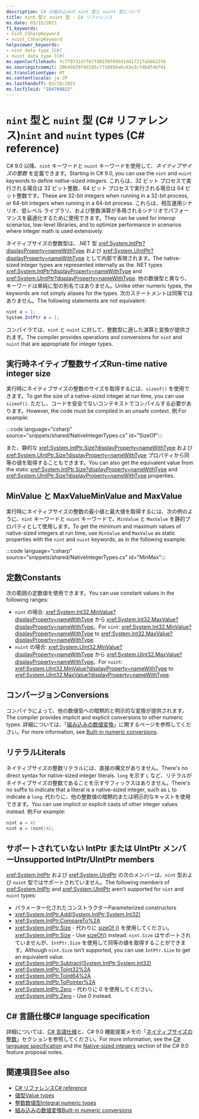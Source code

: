 ```yaml
---
description: C# の組み込みの nint 型と nuint 型について
title: nint 型と nuint 型 - C# リファレンス
ms.date: 03/15/2021
f1_keywords:
- nint_CSharpKeyword
- nuint_CSharpKeyword
helpviewer_keywords:
- nint data type [C#]
- nuint data type [C#]
ms.openlocfilehash: fc779731d7f67fd0239f095d1dd17217a56622f6
ms.sourcegitcommit: 20b4565974d185c7716656a6c63e3cfdbdf4bf41
ms.translationtype: HT
ms.contentlocale: ja-JP
ms.lasthandoff: 03/20/2021
ms.locfileid: "104760822"
---
```

# <a name="nint-and-nuint-types-c-reference"></a><span data-ttu-id="17072-103">`nint` 型と `nuint` 型 (C# リファレンス)</span><span class="sxs-lookup"><span data-stu-id="17072-103">`nint` and `nuint` types (C# reference)</span></span>

<span data-ttu-id="17072-104">C# 9.0 以降、`nint` キーワードと `nuint` キーワードを使用して、*ネイティブサイズの整数* を定義できます。</span><span class="sxs-lookup"><span data-stu-id="17072-104">Starting in C# 9.0, you can use the `nint` and `nuint` keywords to define *native-sized integers*.</span></span> <span data-ttu-id="17072-105">これらは、32 ビット プロセスで実行される場合は 32 ビット整数、64 ビット プロセスで実行される場合は 64 ビット整数です。</span><span class="sxs-lookup"><span data-stu-id="17072-105">These are 32-bit integers when running in a 32-bit process, or 64-bit integers when running in a 64-bit process.</span></span> <span data-ttu-id="17072-106">これらは、相互運用シナリオ、低レベル ライブラリ、および整数演算が多用されるシナリオでパフォーマンスを最適化するために使用できます。</span><span class="sxs-lookup"><span data-stu-id="17072-106">They can be used for interop scenarios, low-level libraries, and to optimize performance in scenarios where integer math is used extensively.</span></span>

<span data-ttu-id="17072-107">ネイティブサイズの整数型は、.NET 型 <xref:System.IntPtr?displayProperty=nameWithType> および <xref:System.UIntPtr?displayProperty=nameWithType> として内部で表現されます。</span><span class="sxs-lookup"><span data-stu-id="17072-107">The native-sized integer types are represented internally as the .NET types <xref:System.IntPtr?displayProperty=nameWithType> and <xref:System.UIntPtr?displayProperty=nameWithType>.</span></span> <span data-ttu-id="17072-108">他の数値型と異なり、キーワードは単純に型の別名ではありません。</span><span class="sxs-lookup"><span data-stu-id="17072-108">Unlike other numeric types, the keywords are not simply aliases for the types.</span></span> <span data-ttu-id="17072-109">次のステートメントは同等ではありません。</span><span class="sxs-lookup"><span data-stu-id="17072-109">The following statements are not equivalent:</span></span>

```csharp
nint a = 1;
System.IntPtr a = 1;
```

<span data-ttu-id="17072-110">コンパイラでは、`nint` と `nuint` に対して、整数型に適した演算と変換が提供されます。</span><span class="sxs-lookup"><span data-stu-id="17072-110">The compiler provides operations and conversions for `nint` and `nuint` that are appropriate for integer types.</span></span>

## <a name="run-time-native-integer-size"></a><span data-ttu-id="17072-111">実行時ネイティブ整数サイズ</span><span class="sxs-lookup"><span data-stu-id="17072-111">Run-time native integer size</span></span>

<span data-ttu-id="17072-112">実行時にネイティブサイズの整数のサイズを取得するには、`sizeof()` を使用できます。</span><span class="sxs-lookup"><span data-stu-id="17072-112">To get the size of a native-sized integer at run time, you can use `sizeof()`.</span></span> <span data-ttu-id="17072-113">ただし、コードを安全でないコンテキストでコンパイルする必要があります。</span><span class="sxs-lookup"><span data-stu-id="17072-113">However, the code must be compiled in an unsafe context.</span></span> <span data-ttu-id="17072-114">例:</span><span class="sxs-lookup"><span data-stu-id="17072-114">For example:</span></span>

:::code language="csharp" source="snippets/shared/NativeIntegerTypes.cs" id="SizeOf":::

<span data-ttu-id="17072-115">また、静的な <xref:System.IntPtr.Size?displayProperty=nameWithType> および <xref:System.UIntPtr.Size?displayProperty=nameWithType> プロパティから同等の値を取得することもできます。</span><span class="sxs-lookup"><span data-stu-id="17072-115">You can also get the equivalent value from the static <xref:System.IntPtr.Size?displayProperty=nameWithType> and <xref:System.UIntPtr.Size?displayProperty=nameWithType> properties.</span></span>

## <a name="minvalue-and-maxvalue"></a><span data-ttu-id="17072-116">MinValue と MaxValue</span><span class="sxs-lookup"><span data-stu-id="17072-116">MinValue and MaxValue</span></span>

<span data-ttu-id="17072-117">実行時にネイティブサイズの整数の最小値と最大値を取得するには、次の例のように、`nint` キーワードと `nuint` キーワードで、`MinValue` と `MaxValue` を静的プロパティとして使用します。</span><span class="sxs-lookup"><span data-stu-id="17072-117">To get the minimum and maximum values of native-sized integers at run time, use `MinValue` and `MaxValue` as static properties with the `nint` and `nuint` keywords, as in the following example:</span></span>

:::code language="csharp" source="snippets/shared/NativeIntegerTypes.cs" id="MinMax":::

## <a name="constants"></a><span data-ttu-id="17072-118">定数</span><span class="sxs-lookup"><span data-stu-id="17072-118">Constants</span></span>

<span data-ttu-id="17072-119">次の範囲の定数値を使用できます。</span><span class="sxs-lookup"><span data-stu-id="17072-119">You can use constant values in the following ranges:</span></span>

* <span data-ttu-id="17072-120">`nint` の場合: <xref:System.Int32.MinValue?displayProperty=nameWithType> から <xref:System.Int32.MaxValue?displayProperty=nameWithType>。</span><span class="sxs-lookup"><span data-stu-id="17072-120">For `nint`: <xref:System.Int32.MinValue?displayProperty=nameWithType> to <xref:System.Int32.MaxValue?displayProperty=nameWithType>.</span></span>
* <span data-ttu-id="17072-121">`nuint` の場合: <xref:System.UInt32.MinValue?displayProperty=nameWithType> から <xref:System.UInt32.MaxValue?displayProperty=nameWithType>。</span><span class="sxs-lookup"><span data-stu-id="17072-121">For `nuint`: <xref:System.UInt32.MinValue?displayProperty=nameWithType> to <xref:System.UInt32.MaxValue?displayProperty=nameWithType>.</span></span>

## <a name="conversions"></a><span data-ttu-id="17072-122">コンバージョン</span><span class="sxs-lookup"><span data-stu-id="17072-122">Conversions</span></span>

<span data-ttu-id="17072-123">コンパイラによって、他の数値型への暗黙的と明示的な変換が提供されます。</span><span class="sxs-lookup"><span data-stu-id="17072-123">The compiler provides implicit and explicit conversions to other numeric types.</span></span> <span data-ttu-id="17072-124">詳細については、「[組み込みの数値変換](numeric-conversions.md)」に関するページを参照してください。</span><span class="sxs-lookup"><span data-stu-id="17072-124">For more information, see [Built-in numeric conversions](numeric-conversions.md).</span></span>

## <a name="literals"></a><span data-ttu-id="17072-125">リテラル</span><span class="sxs-lookup"><span data-stu-id="17072-125">Literals</span></span>

<span data-ttu-id="17072-126">ネイティブサイズの整数リテラルには、直接の構文がありません。</span><span class="sxs-lookup"><span data-stu-id="17072-126">There's no direct syntax for native-sized integer literals.</span></span> <span data-ttu-id="17072-127">`long` を示す `L` など、リテラルがネイティブサイズの整数であることを示すサフィックスはありません。</span><span class="sxs-lookup"><span data-stu-id="17072-127">There's no suffix to indicate that a literal is a native-sized integer, such as `L` to indicate a `long`.</span></span> <span data-ttu-id="17072-128">代わりに、他の整数値の暗黙的または明示的なキャストを使用できます。</span><span class="sxs-lookup"><span data-stu-id="17072-128">You can use implicit or explicit casts of other integer values instead.</span></span> <span data-ttu-id="17072-129">例:</span><span class="sxs-lookup"><span data-stu-id="17072-129">For example:</span></span>

```csharp
nint a = 42
nint a = (nint)42;
```

## <a name="unsupported-intptruintptr-members"></a><span data-ttu-id="17072-130">サポートされていない IntPtr または UIntPtr メンバー</span><span class="sxs-lookup"><span data-stu-id="17072-130">Unsupported IntPtr/UIntPtr members</span></span>

<span data-ttu-id="17072-131"><xref:System.IntPtr> および <xref:System.UIntPtr> の次のメンバーは、`nint` 型および `nuint` 型ではサポートされていません。</span><span class="sxs-lookup"><span data-stu-id="17072-131">The following members of <xref:System.IntPtr> and <xref:System.UIntPtr> aren't supported for `nint` and `nuint` types:</span></span>

* <span data-ttu-id="17072-132">パラメーター化されたコンストラクター</span><span class="sxs-lookup"><span data-stu-id="17072-132">Parameterized constructors</span></span>
* <xref:System.IntPtr.Add(System.IntPtr,System.Int32)>
* <xref:System.IntPtr.CompareTo%2A>
* <span data-ttu-id="17072-133"><xref:System.IntPtr.Size> - 代わりに [sizeOf ()](#run-time-native-integer-size) を使用してください。</span><span class="sxs-lookup"><span data-stu-id="17072-133"><xref:System.IntPtr.Size> - Use [sizeOf()](#run-time-native-integer-size) instead.</span></span> <span data-ttu-id="17072-134">`nint.Size` はサポートされていませんが、`IntPtr.Size` を使用して同等の値を取得することができます。</span><span class="sxs-lookup"><span data-stu-id="17072-134">Although `nint.Size` isn't supported, you can use `IntPtr.Size` to get an equivalent value.</span></span>
* <xref:System.IntPtr.Subtract(System.IntPtr,System.Int32)>
* <xref:System.IntPtr.ToInt32%2A>
* <xref:System.IntPtr.ToInt64%2A>
* <xref:System.IntPtr.ToPointer%2A>
* <span data-ttu-id="17072-135"><xref:System.IntPtr.Zero> - 代わりに 0 を使用してください。</span><span class="sxs-lookup"><span data-stu-id="17072-135"><xref:System.IntPtr.Zero> - Use 0 instead.</span></span>

## <a name="c-language-specification"></a><span data-ttu-id="17072-136">C# 言語仕様</span><span class="sxs-lookup"><span data-stu-id="17072-136">C# language specification</span></span>

<span data-ttu-id="17072-137">詳細については、[C# 言語仕様](~/_csharplang/spec/introduction.md)と、C# 9.0 機能提案メモの「[ネイティブサイズの整数](~/_csharplang/proposals/csharp-9.0/native-integers.md)」セクションを参照してください。</span><span class="sxs-lookup"><span data-stu-id="17072-137">For more information, see the [C# language specification](~/_csharplang/spec/introduction.md) and the [Native-sized integers](~/_csharplang/proposals/csharp-9.0/native-integers.md) section of the C# 9.0 feature proposal notes.</span></span>

## <a name="see-also"></a><span data-ttu-id="17072-138">関連項目</span><span class="sxs-lookup"><span data-stu-id="17072-138">See also</span></span>

- [<span data-ttu-id="17072-139">C# リファレンス</span><span class="sxs-lookup"><span data-stu-id="17072-139">C# reference</span></span>](../index.md)
- [<span data-ttu-id="17072-140">値型</span><span class="sxs-lookup"><span data-stu-id="17072-140">Value types</span></span>](value-types.md)
- [<span data-ttu-id="17072-141">整数数値型</span><span class="sxs-lookup"><span data-stu-id="17072-141">Integral numeric types</span></span>](integral-numeric-types.md)
- [<span data-ttu-id="17072-142">組み込みの数値変換</span><span class="sxs-lookup"><span data-stu-id="17072-142">Built-in numeric conversions</span></span>](numeric-conversions.md)
